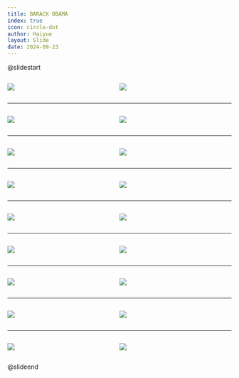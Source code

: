 ```yaml
---
title: BARACK OBAMA
index: true
icon: circle-dot
author: Haiyue
layout: Slide
date: 2024-09-23
---
```

 
@slidestart

<div style="display:flex">
<div style="flex:1">

![](https://raw.githubusercontent.com/yclord/reading/refs/heads/master/english/Level-O/BARACK%20OBAMA/001.webp)
</div>
<div style="flex:1">

![](https://raw.githubusercontent.com/yclord/reading/refs/heads/master/english/Level-O/BARACK%20OBAMA/002.webp)
</div>
</div>

---

<div style="display:flex">
<div style="flex:1">

![](https://raw.githubusercontent.com/yclord/reading/refs/heads/master/english/Level-O/BARACK%20OBAMA/003.webp)
</div>
<div style="flex:1">

![](https://raw.githubusercontent.com/yclord/reading/refs/heads/master/english/Level-O/BARACK%20OBAMA/004.webp)
</div>
</div>

---

<div style="display:flex">
<div style="flex:1">

![](https://raw.githubusercontent.com/yclord/reading/refs/heads/master/english/Level-O/BARACK%20OBAMA/005.webp)
</div>
<div style="flex:1">

![](https://raw.githubusercontent.com/yclord/reading/refs/heads/master/english/Level-O/BARACK%20OBAMA/006.webp)
</div>
</div>

---

<div style="display:flex">
<div style="flex:1">

![](https://raw.githubusercontent.com/yclord/reading/refs/heads/master/english/Level-O/BARACK%20OBAMA/007.webp)
</div>
<div style="flex:1">

![](https://raw.githubusercontent.com/yclord/reading/refs/heads/master/english/Level-O/BARACK%20OBAMA/008.webp)
</div>
</div>

---

<div style="display:flex">
<div style="flex:1">

![](https://raw.githubusercontent.com/yclord/reading/refs/heads/master/english/Level-O/BARACK%20OBAMA/009.webp)
</div>
<div style="flex:1">

![](https://raw.githubusercontent.com/yclord/reading/refs/heads/master/english/Level-O/BARACK%20OBAMA/010.webp)
</div>
</div>

---

<div style="display:flex">
<div style="flex:1">

![](https://raw.githubusercontent.com/yclord/reading/refs/heads/master/english/Level-O/BARACK%20OBAMA/011.webp)
</div>
<div style="flex:1">

![](https://raw.githubusercontent.com/yclord/reading/refs/heads/master/english/Level-O/BARACK%20OBAMA/012.webp)
</div>
</div>

---

<div style="display:flex">
<div style="flex:1">

![](https://raw.githubusercontent.com/yclord/reading/refs/heads/master/english/Level-O/BARACK%20OBAMA/013.webp)
</div>
<div style="flex:1">

![](https://raw.githubusercontent.com/yclord/reading/refs/heads/master/english/Level-O/BARACK%20OBAMA/014.webp)
</div>
</div>

---

<div style="display:flex">
<div style="flex:1">

![](https://raw.githubusercontent.com/yclord/reading/refs/heads/master/english/Level-O/BARACK%20OBAMA/015.webp)
</div>
<div style="flex:1">

![](https://raw.githubusercontent.com/yclord/reading/refs/heads/master/english/Level-O/BARACK%20OBAMA/016.webp)
</div>
</div>

---

<div style="display:flex">
<div style="flex:1">

![](https://raw.githubusercontent.com/yclord/reading/refs/heads/master/english/Level-O/BARACK%20OBAMA/017.webp)
</div>
<div style="flex:1">

![](https://raw.githubusercontent.com/yclord/reading/refs/heads/master/english/Level-O/BARACK%20OBAMA/018.webp)
</div>
</div>

@slideend